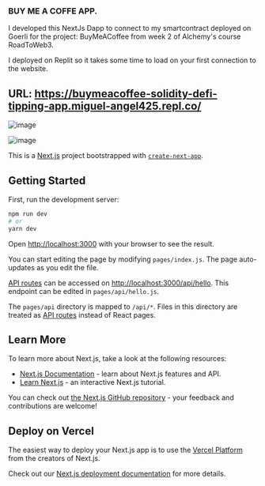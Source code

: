 ### BUY ME A COFFE APP.

I developed this NextJs Dapp to connect to my smartcontract deployed on Goerli for the project: BuyMeACoffee from week 2 of Alchemy's course RoadToWeb3.

I deployed on Replit so it takes some time to load on your first connection to the website.

## URL: https://buymeacoffee-solidity-defi-tipping-app.miguel-angel425.repl.co/

![image](https://user-images.githubusercontent.com/51422943/168495600-a3b16b6b-dbbb-49a3-9628-ec130f21104f.png)


![image](https://user-images.githubusercontent.com/51422943/168495618-f96e1f0a-fb2e-4f23-a7fc-587a91593103.png)



This is a [Next.js](https://nextjs.org/) project bootstrapped with [`create-next-app`](https://github.com/vercel/next.js/tree/canary/packages/create-next-app).

## Getting Started

First, run the development server:

```bash
npm run dev
# or
yarn dev
```

Open [http://localhost:3000](http://localhost:3000) with your browser to see the result.

You can start editing the page by modifying `pages/index.js`. The page auto-updates as you edit the file.

[API routes](https://nextjs.org/docs/api-routes/introduction) can be accessed on [http://localhost:3000/api/hello](http://localhost:3000/api/hello). This endpoint can be edited in `pages/api/hello.js`.

The `pages/api` directory is mapped to `/api/*`. Files in this directory are treated as [API routes](https://nextjs.org/docs/api-routes/introduction) instead of React pages.

## Learn More

To learn more about Next.js, take a look at the following resources:

- [Next.js Documentation](https://nextjs.org/docs) - learn about Next.js features and API.
- [Learn Next.js](https://nextjs.org/learn) - an interactive Next.js tutorial.

You can check out [the Next.js GitHub repository](https://github.com/vercel/next.js/) - your feedback and contributions are welcome!

## Deploy on Vercel

The easiest way to deploy your Next.js app is to use the [Vercel Platform](https://vercel.com/new?utm_medium=default-template&filter=next.js&utm_source=create-next-app&utm_campaign=create-next-app-readme) from the creators of Next.js.

Check out our [Next.js deployment documentation](https://nextjs.org/docs/deployment) for more details.
